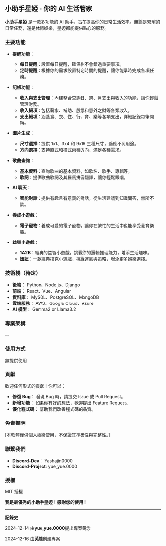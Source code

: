 ## 小助手星婭 - 你的 AI 生活管家

**小助手星婭** 是一款多功能的 AI 助手，旨在提高你的日常生活效率。無論是繁瑣的日常任務，還是休閒娛樂，星婭都能提供貼心的服務。

### 主要功能

* **提醒功能**：
    * **每日提醒**：設置每日提醒，確保你不會錯過重要事項。
    * **定時提醒**：根據你的需求設置特定時間的提醒，讓你能準時完成各項任務。

* **記帳功能**：
    * **收入與支出管理**：內建整合查詢日、週、月支出與收入的功能，讓你輕鬆管理財務。
    * **收入細項**：包括薪水、補助、股票和意外之財等各類收入。
    * **支出細項**：涵蓋食、衣、住、行、育、樂等各項支出，詳細記錄每筆開銷。

* **圖片生成**：
    * **尺寸選擇**：提供 1x1、3x4 和 9x16 三種尺寸，適應不同用途。
    * **方向選擇**：支持直式和橫式兩種方向，滿足各種需求。

* **歌曲查詢**：
    * **基本資料**：查詢歌曲的基本資料，如歌名、歌手、專輯等。
    * **歌詞**：提供歌曲歌詞及其羅馬拼音翻譯，讓你輕鬆跟唱。

* **AI 聊天**：
    * **智能對話**：提供有趣且有意義的對話，從生活建議到知識問答，無所不談。

* **養成小遊戲**：
    * **電子寵物**：養成可愛的電子寵物，讓你在繁忙的生活中也能享受養育樂趣。

* **益智小遊戲**：
    * **1A2B**：經典的益智小遊戲，挑戰你的邏輯推理能力，增添生活趣味。
    * **妞妞**：一款經典撲克小遊戲，挑戰運氣與策略，增添更多娛樂選擇。

### 技術棧（待定）

* **後端**： Python、Node.js、Django
* **前端**： React、Vue、Angular
* **資料庫**： MySQL、PostgreSQL、MongoDB
* **雲端服務**： AWS、Google Cloud、Azure
* **AI 模型**： Gemma2 or Llama3.2

### 專案架構

--

### 使用方式

無提供使用

### 貢獻

歡迎任何形式的貢獻！你可以：
* **修復 Bug**： 發現 Bug 時，請提交 Issue 或 Pull Request。
* **新增功能**： 如果你有好的想法，歡迎提出 Feature Request。
* **優化程式碼**： 幫助我們改善程式碼的品質。

### 免責聲明

[本軟體僅供個人娛樂使用，不保證其準確性與完整性。]

### 聯繫我們

* **Discord-Dev**： Yashajin0000
* **Discord-Project**: yue_yue.0000

### 授權

MIT 授權

**我是最優秀的小助手星婭！感謝您的使用！**

---
**記錄史**

2024-12-14 由**yue_yue.0000**提出專案觀念

2024-12-16 由**芙檁**創建專案